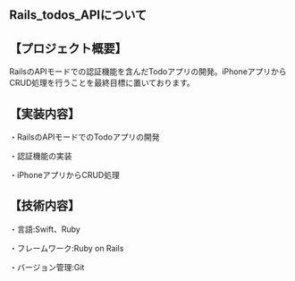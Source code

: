 ## Rails_todos_APIについて

## 【プロジェクト概要】 

RailsのAPIモードでの認証機能を含んだTodoアプリの開発。iPhoneアプリからCRUD処理を行うことを最終目標に置いております。


## 【実装内容】 

・RailsのAPIモードでのTodoアプリの開発

・認証機能の実装

・iPhoneアプリからCRUD処理


## 【技術内容】

・言語:Swift、Ruby

・フレームワーク:Ruby on Rails

・バージョン管理:Git

